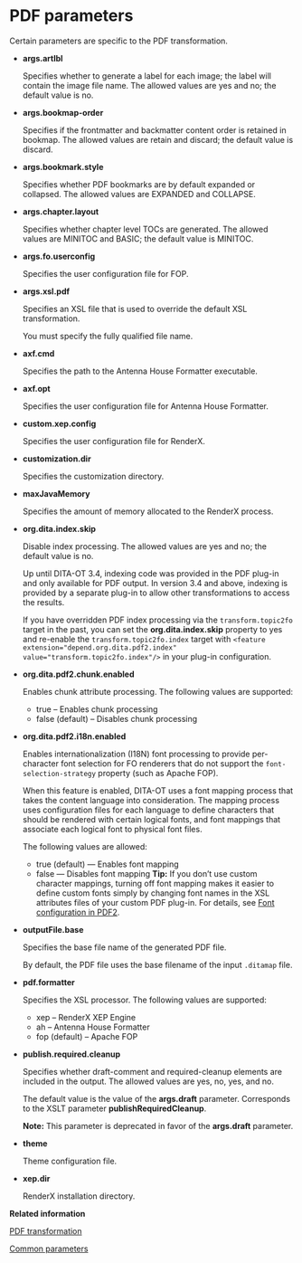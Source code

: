 # PDF parameters

Certain parameters are specific to the PDF transformation.

-   **__args.artlbl__**

    Specifies whether to generate a label for each image; the label will contain the image file name. The allowed values are yes and no; the default value is no.

-   **__args.bookmap-order__**

    Specifies if the frontmatter and backmatter content order is retained in bookmap. The allowed values are retain and discard; the default value is discard.

-   **__args.bookmark.style__**

    Specifies whether PDF bookmarks are by default expanded or collapsed. The allowed values are EXPANDED and COLLAPSE.

-   **__args.chapter.layout__**

    Specifies whether chapter level TOCs are generated. The allowed values are MINITOC and BASIC; the default value is MINITOC.

-   **__args.fo.userconfig__**

    Specifies the user configuration file for FOP.

-   **__args.xsl.pdf__**

    Specifies an XSL file that is used to override the default XSL transformation.

    You must specify the fully qualified file name.

-   **__axf.cmd__**

    Specifies the path to the Antenna House Formatter executable.

-   **__axf.opt__**

    Specifies the user configuration file for Antenna House Formatter.

-   **__custom.xep.config__**

    Specifies the user configuration file for RenderX.

-   **__customization.dir__**

    Specifies the customization directory.

-   **__maxJavaMemory__**

    Specifies the amount of memory allocated to the RenderX process.

-   **__org.dita.index.skip__**

    Disable index processing. The allowed values are yes and no; the default value is no.

    Up until DITA-OT 3.4, indexing code was provided in the PDF plug-in and only available for PDF output. In version 3.4 and above, indexing is provided by a separate plug-in to allow other transformations to access the results.

    If you have overridden PDF index processing via the `transform.topic2fo` target in the past, you can set the **org.dita.index.skip** property to yes and re-enable the `transform.topic2fo.index` target with `<feature extension="depend.org.dita.pdf2.index" value="transform.topic2fo.index"/>` in your plug-in configuration.

-   **__org.dita.pdf2.chunk.enabled__**

    Enables chunk attribute processing. The following values are supported:

    -   true – Enables chunk processing
    -   false \(default\) – Disables chunk processing
-   **__org.dita.pdf2.i18n.enabled__**

    Enables internationalization \(I18N\) font processing to provide per-character font selection for FO renderers that do not support the `font-selection-strategy` property \(such as Apache FOP\).

    When this feature is enabled, DITA-OT uses a font mapping process that takes the content language into consideration. The mapping process uses configuration files for each language to define characters that should be rendered with certain logical fonts, and font mappings that associate each logical font to physical font files.

    The following values are allowed:

    -   true \(default\) — Enables font mapping
    -   false — Disables font mapping
    **Tip:** If you don’t use custom character mappings, turning off font mapping makes it easier to define custom fonts simply by changing font names in the XSL attributes files of your custom PDF plug-in. For details, see [Font configuration in PDF2](http://www.elovirta.com/2016/02/18/font-configuration-in-pdf2.html).

-   **__outputFile.base__**

    Specifies the base file name of the generated PDF file.

    By default, the PDF file uses the base filename of the input `.ditamap` file.

-   **__pdf.formatter__**

    Specifies the XSL processor. The following values are supported:

    -   xep – RenderX XEP Engine
    -   ah – Antenna House Formatter
    -   fop \(default\) – Apache FOP


-   **__publish.required.cleanup__**

    Specifies whether draft-comment and required-cleanup elements are included in the output. The allowed values are yes, no, yes, and no.

    The default value is the value of the **args.draft** parameter. Corresponds to the XSLT parameter **publishRequiredCleanup**.

    **Note:** This parameter is deprecated in favor of the **args.draft** parameter.

-   **__theme__**

    Theme configuration file.

-   **__xep.dir__**

    RenderX installation directory.


**Related information**  


[PDF transformation](dita2pdf.md)

[Common parameters](parameters-base.md)

